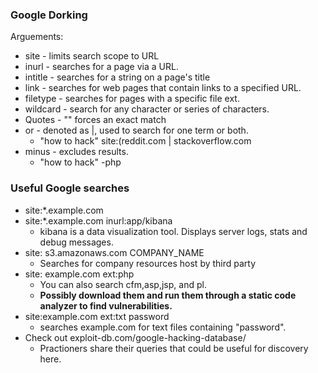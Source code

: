 ### Google Dorking

Arguements:
* site - limits search scope to URL
* inurl - searches for a page via a URL.
* intitle - searches for a string on a page's title
* link - searches for web pages that contain links to a specified URL.
* filetype - searches for pages with a specific file ext.
* wildcard - search for any character or series of characters.
* Quotes - "" forces an exact match
* or - denoted as |, used to search for one term or both.
    * "how to hack" site:(reddit.com | stackoverflow.com
* minus - excludes results.
    * "how to hack" -php

###  Useful Google searches

* site:*.example.com
* site:*.example.com inurl:app/kibana
    * kibana is a data visualization tool. Displays server logs, stats and debug messages.
* site: s3.amazonaws.com COMPANY_NAME
    * Searches for company resources host by third party
* site: example.com ext:php
    * You can also search cfm,asp,jsp, and pl.
    * **Possibly download them and run them through a static code analyzer to find vulnerabilities.**
* site:example.com ext:txt password
    * searches example.com for text files containing "password".
* Check out exploit-db.com/google-hacking-database/
    * Practioners share their queries that could be useful for discovery here.

